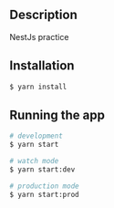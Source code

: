 ## Description

NestJs practice

## Installation

```bash
$ yarn install
```

## Running the app

```bash
# development
$ yarn start

# watch mode
$ yarn start:dev

# production mode
$ yarn start:prod
